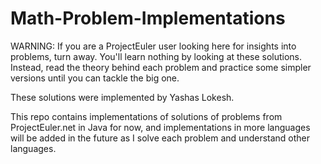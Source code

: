 # Math-Problem-Implementations

WARNING: If you are a ProjectEuler user looking here for insights into problems, turn away. You'll learn nothing by looking at these solutions. Instead, read the theory behind each problem and practice some simpler versions until you can tackle the big one. 

These solutions were implemented by Yashas Lokesh.

This repo contains implementations of solutions of problems from ProjectEuler.net in Java for now, and implementations in more languages will be added in the future as I solve each problem and understand other languages. 


